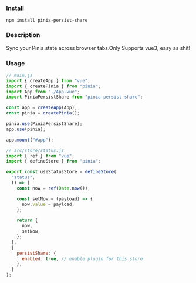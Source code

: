 ### Install

`npm install pinia-persist-share`

### Description
Sync your Pinia state across browser tabs.Only Supports vue3, easy as shit!

### Usage

```javascript
// main.js
import { createApp } from "vue";
import { createPinia } from "pinia";
import App from "./App.vue";
import PiniaPersistShare from "pinia-persist-share";

const app = createApp(App);
const pinia = createPinia();

pinia.use(PiniaPersistShare);
app.use(pinia);

app.mount("#app");
```

```javascript
// src/store/status.js
import { ref } from "vue";
import { defineStore } from "pinia";

export const useStatusStore = defineStore(
  "status",
  () => {
    const now = ref(Date.now());

    const setNow = (payload) => {
      now.value = payload;
    };

    return {
      now,
      setNow,
    };
  },
  {
    persistShare: {
      enabled: true, // enable plugin for this store
    },
  }
);
```
